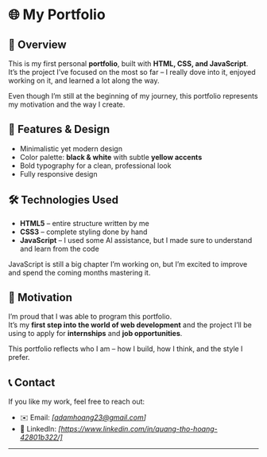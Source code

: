 # 🌐 My Portfolio

## 📄 Overview

This is my first personal **portfolio**, built with **HTML, CSS, and JavaScript**.  
It’s the project I’ve focused on the most so far – I really dove into it, enjoyed working on it, and learned a lot along the way.  

Even though I’m still at the beginning of my journey, this portfolio represents my motivation and the way I create.  

## 🚀 Features & Design

- Minimalistic yet modern design  
- Color palette: **black & white** with subtle **yellow accents**  
- Bold typography for a clean, professional look  
- Fully responsive design  

## 🛠️ Technologies Used

- **HTML5** – entire structure written by me  
- **CSS3** – complete styling done by hand  
- **JavaScript** – I used some AI assistance, but I made sure to understand and learn from the code  

JavaScript is still a big chapter I’m working on, but I’m excited to improve and spend the coming months mastering it.  

## 🙌 Motivation

I’m proud that I was able to program this portfolio.  
It’s my **first step into the world of web development** and the project I’ll be using to apply for **internships** and **job opportunities**.  

This portfolio reflects who I am – how I build, how I think, and the style I prefer.  

## 📞 Contact

If you like my work, feel free to reach out:  
- ✉️ Email: *[adamhoang23@gmail.com]*  
- 💼 LinkedIn: *[https://www.linkedin.com/in/quang-tho-hoang-42801b322/]*  

---

